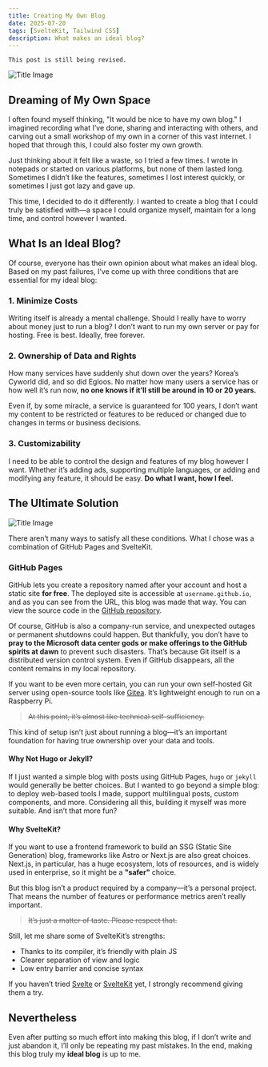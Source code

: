 ```yaml
---
title: Creating My Own Blog
date: 2025-07-20
tags: [SvelteKit, Tailwind CSS]
description: What makes an ideal blog?
---
```

```text
This post is still being revised.
```

![Title Image](/posts/my-ideal-dev-blog/title.png)
## Dreaming of My Own Space

I often found myself thinking, "It would be nice to have my own blog." I imagined recording what I’ve done, sharing and interacting with others, and carving out a small workshop of my own in a corner of this vast internet. I hoped that through this, I could also foster my own growth.

Just thinking about it felt like a waste, so I tried a few times. I wrote in notepads or started on various platforms, but none of them lasted long. Sometimes I didn’t like the features, sometimes I lost interest quickly, or sometimes I just got lazy and gave up.

This time, I decided to do it differently. I wanted to create a blog that I could truly be satisfied with—a space I could organize myself, maintain for a long time, and control however I wanted.

## What Is an Ideal Blog?
Of course, everyone has their own opinion about what makes an ideal blog. Based on my past failures, I’ve come up with three conditions that are essential for my ideal blog:

### 1. Minimize Costs
Writing itself is already a mental challenge. Should I really have to worry about money just to run a blog? I don’t want to run my own server or pay for hosting. Free is best. Ideally, free forever.

### 2. Ownership of Data and Rights
How many services have suddenly shut down over the years? Korea’s Cyworld did, and so did Egloos. No matter how many users a service has or how well it’s run now, **no one knows if it’ll still be around in 10 or 20 years.**

Even if, by some miracle, a service is guaranteed for 100 years, I don’t want my content to be restricted or features to be reduced or changed due to changes in terms or business decisions.

### 3. Customizability
I need to be able to control the design and features of my blog however I want. Whether it’s adding ads, supporting multiple languages, or adding and modifying any feature, it should be easy. **Do what I want, how I feel.**

## The Ultimate Solution
![Title Image](/posts/my-ideal-dev-blog/silver-bullet.png)

There aren’t many ways to satisfy all these conditions. What I chose was a combination of GitHub Pages and SvelteKit.

### GitHub Pages
GitHub lets you create a repository named after your account and host a static site **for free**. The deployed site is accessible at `username.github.io`, and as you can see from the URL, this blog was made that way. You can view the source code in the [GitHub repository](https://github.com/ironpark/ironpark.github.io/).

Of course, GitHub is also a company-run service, and unexpected outages or permanent shutdowns could happen. But thankfully, you don’t have to **pray to the Microsoft data center gods or make offerings to the GitHub spirits at dawn** to prevent such disasters. That’s because Git itself is a distributed version control system. Even if GitHub disappears, all the content remains in my local repository.

If you want to be even more certain, you can run your own self-hosted Git server using open-source tools like [Gitea](https://github.com/go-gitea/gitea). It’s lightweight enough to run on a Raspberry Pi.

> ~~At this point, it’s almost like technical self-sufficiency.~~

This kind of setup isn’t just about running a blog—it’s an important foundation for having true ownership over your data and tools.

#### Why Not Hugo or Jekyll?

If I just wanted a simple blog with posts using GitHub Pages, `hugo` or `jekyll` would generally be better choices. But I wanted to go beyond a simple blog: to deploy web-based tools I made, support multilingual posts, custom components, and more. Considering all this, building it myself was more suitable. And isn’t that more fun?

#### Why SvelteKit?

If you want to use a frontend framework to build an SSG (Static Site Generation) blog, frameworks like Astro or Next.js are also great choices. Next.js, in particular, has a huge ecosystem, lots of resources, and is widely used in enterprise, so it might be a **"safer"** choice.

But this blog isn’t a product required by a company—it’s a personal project. That means the number of features or performance metrics aren’t really important.
> ~~It’s just a matter of taste. Please respect that.~~

Still, let me share some of SvelteKit’s strengths:
- Thanks to its compiler, it’s friendly with plain JS
- Clearer separation of view and logic
- Low entry barrier and concise syntax

If you haven’t tried [Svelte](https://svelte.dev/) or [SvelteKit](https://svelte.dev/docs/kit/introduction) yet, I strongly recommend giving them a try.

## Nevertheless

Even after putting so much effort into making this blog, if I don’t write and just abandon it, I’ll only be repeating my past mistakes. In the end, making this blog truly my **ideal blog** is up to me.